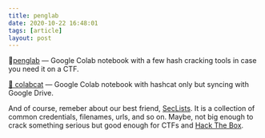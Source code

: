 ```yaml
---
title: penglab
date: 2020-10-22 16:48:01
tags: [article]
layout: post
---
```


📄[penglab](https://github.com/mxrch/penglab) — Google Colab notebook with a few hash cracking tools in case you need it on a CTF.

[📄 colabcat](https://github.com/someshkar/colabcat) — Google Colab notebook with hashcat only but syncing with Google Drive.

And of course, remeber about our best friend, [SecLists](https://github.com/danielmiessler/SecLists). It is a collection of common credentials, filenames, urls, and so on. Maybe, not big enough to crack something serious but good enough for CTFs and [Hack The Box](https://www.hackthebox.eu/).
